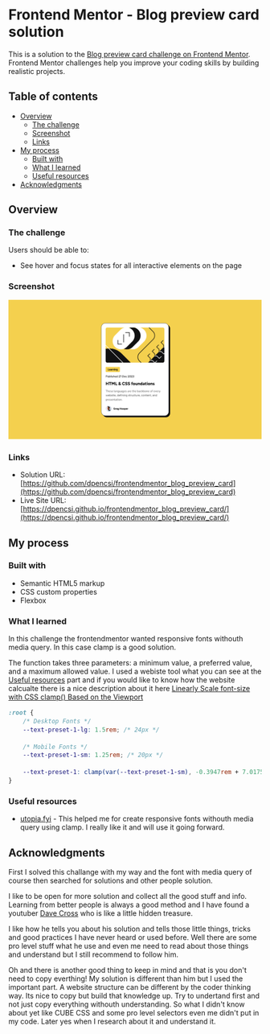 # Frontend Mentor - Blog preview card solution

This is a solution to the [Blog preview card challenge on Frontend Mentor](https://www.frontendmentor.io/challenges/blog-preview-card-ckPaj01IcS). Frontend Mentor challenges help you improve your coding skills by building realistic projects.

## Table of contents

-   [Overview](#overview)
    -   [The challenge](#the-challenge)
    -   [Screenshot](#screenshot)
    -   [Links](#links)
-   [My process](#my-process)
    -   [Built with](#built-with)
    -   [What I learned](#what-i-learned)
    -   [Useful resources](#useful-resources)
-   [Acknowledgments](#acknowledgments)

## Overview

### The challenge

Users should be able to:

-   See hover and focus states for all interactive elements on the page

### Screenshot

![](./screenshot.png)

### Links

-   Solution URL: [https://github.com/dpencsi/frontendmentor_blog_preview_card](https://github.com/dpencsi/frontendmentor_blog_preview_card)
-   Live Site URL: [https://dpencsi.github.io/frontendmentor_blog_preview_card/](https://dpencsi.github.io/frontendmentor_blog_preview_card/)

## My process

### Built with

-   Semantic HTML5 markup
-   CSS custom properties
-   Flexbox

### What I learned

In this challenge the frontendmentor wanted responsive fonts withouth media query. In this case clamp is a good solution.

The function takes three parameters: a minimum value, a preferred value, and a maximum allowed value.
I used a webiste tool what you can see at the [Useful resources](#useful-resources) part and if you would like to know how the website calcualte there is a nice description about it here [Linearly Scale font-size with CSS clamp() Based on the Viewport ](https://css-tricks.com/linearly-scale-font-size-with-css-clamp-based-on-the-viewport/)

```css
:root {
    /* Desktop Fonts */
    --text-preset-1-lg: 1.5rem; /* 24px */

    /* Mobile Fonts */
    --text-preset-1-sm: 1.25rem; /* 20px */
    
    --text-preset-1: clamp(var(--text-preset-1-sm), -0.3947rem + 7.0175vw, var(--text-preset-1-lg));
}
```

### Useful resources

-   [utopia.fyi](https://utopia.fyi/clamp/calculator?a=360%2C1240) - This helped me for create responsive fonts withouth media query using clamp. I really like it and will use it going forward.

## Acknowledgments

First I solved this challange with my way and the font with media query of course then searched for solutions and other people solution.

I like to be open for more solution and collect all the good stuff and info. Learning from better people is always a good method and I have found a youtuber [Dave Cross](https://www.youtube.com/@dave-cross/videos) who is like a little hidden treasure.

I like how he tells you about his solution and tells those little things, tricks and good practices I have never heard or used before. Well there are some pro level stuff what he use and even me need to read about those things and understand but I still recommend to follow him.

Oh and there is another good thing to keep in mind and that is you don't need to copy everthing! My solution is different than him but I used the important part. A website structure can be different by the coder thinking way. Its nice to copy but build that knowledge up. Try to undertand first and not just copy everything withouth understanding. So what I didn't know about yet like CUBE CSS and some pro level selectors even me didn't put in my code. Later yes when I research about it and understand it.
